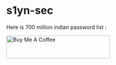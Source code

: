 
# s1yn-sec
Here is 700 million indian password list : 




<a href="https://www.buymeacoffee.com/crossdefalt" target="_blank"><img src="https://cdn.buymeacoffee.com/buttons/default-orange.png" alt="Buy Me A Coffee" height="61" width="274"></a>
